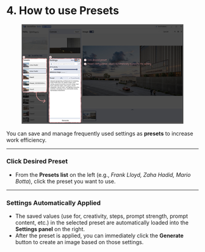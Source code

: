 # 4. How to use Presets

<figure><img src="../../../.gitbook/assets/(4).jpg" alt=""><figcaption></figcaption></figure>

You can save and manage frequently used settings as **presets** to increase work efficiency.

***

### Click Desired Preset

* From the **Presets list** on the left (e.g., _Frank Lloyd, Zaha Hadid, Mario Botta_), click the preset you want to use.

***

### Settings Automatically Applied

* The saved values (use for, creativity, steps, prompt strength, prompt content, etc.) in the selected preset are automatically loaded into the **Settings panel** on the right.
* After the preset is applied, you can immediately click the **Generate** button to create an image based on those settings.
